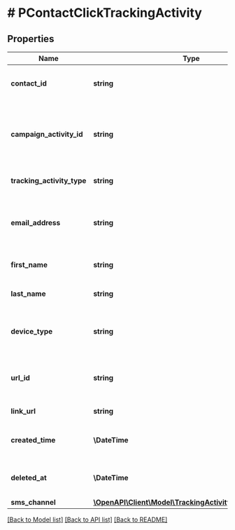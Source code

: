 # # PContactClickTrackingActivity

## Properties

Name | Type | Description | Notes
------------ | ------------- | ------------- | -------------
**contact_id** | **string** | The unique ID that identifies the contact. |
**campaign_activity_id** | **string** | The unique ID that identifies of the campaign activity to use. |
**tracking_activity_type** | **string** | The tracked activity event type. |
**email_address** | **string** | The email address for the contact and tracking activity. |
**first_name** | **string** | The first name of the contact. | [optional]
**last_name** | **string** | The last name of the contact. | [optional]
**device_type** | **string** | The type of device that was used to click the link. | [optional]
**url_id** | **string** | The ID used to uniquely identify the link. | [optional]
**link_url** | **string** | The URL link text. |
**created_time** | **\DateTime** | The time the tracking activity occurred. |
**deleted_at** | **\DateTime** | The time the Contact was deleted | [optional]
**sms_channel** | [**\OpenAPI\Client\Model\TrackingActivitySmsChannelDTO**](TrackingActivitySmsChannelDTO.md) |  | [optional]

[[Back to Model list]](../../README.md#models) [[Back to API list]](../../README.md#endpoints) [[Back to README]](../../README.md)
